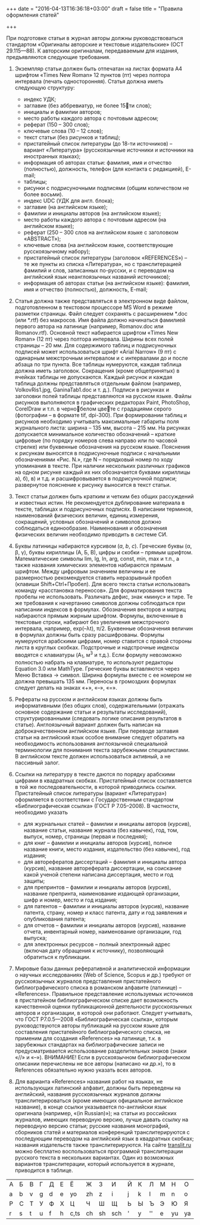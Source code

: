 +++
date = "2016-04-13T16:36:18+03:00"
draft = false
title = "Правила оформления статей"

+++

При подготовке статьи в журнал авторы должны руководствоваться стандартом «Оригиналы авторские и текстовые издательские» (ОСТ 29.115—88).
К авторским оригиналам, передаваемым для издания, предъявляются следующие требования.

1. Экземпляр статьи должен быть отпечатан на листах формата А4 шрифтом «Times New Roman» 12 пунктов (пт) через полтора интервала (печать односторонняя).
Статья должна иметь следующую структуру:

    * индекс УДК;
    * заглавие (без аббревиатур, не более 15ти слов);
    * инициалы и фамилии авторов;
    * место работы каждого автора с почтовым адресом;
    * реферат (150 – 300 слов);
    * ключевые слова (10 – 12 слов);
    * текст статьи (без рисунков и таблиц);
    * пристатейный список литературы (до 18-ти источников) – вариант «Литература» (русскоязычные источники и источники на иностранных языках);
    * информация об авторах статьи: фамилия, имя и отчество (полностью), должность, телефон (для контакта с редакцией), E-mail;
    * таблицы;
    * рисунки с подрисуночными подписями (общим количеством не более восьми).
    * индекс UDC (УДК для англ. блока);
    * заглавие (на английском языке);
    * фамилии и инициалы авторов (на английском языке);
    * место работы каждого автора с почтовым адресом (на английском языке);
    * реферат (250 – 300 слов на английском языке с заголовком «ABSTRACT»);
    * ключевые слова (на английском языке, соответствующие русскоязычному набору);
    * пристатейный список литературы (заголовок «REFERENCES») – те же пункты из списка «Литература», но с транслитерацией фамилий и слов, записанных по-русски, и с переводом на английский язык неанглоязычных названий источников);
    * информация об авторах статьи (на английском языке): фамилия, имя и отчество (полностью), должность, E-mail;

2. Статья должна также представляться в электронном виде файлом, подготовленном в текстовом процессоре MS Word в режиме разметки страницы.
Файл следует сохранять с расширением *.doc (или *.rtf) без макросов.
Имя файла должно начинаться фамилией первого автора на латинице (например, Romanov.doc или Romanov.rtf).
Основной текст набирается шрифтом «Times New Roman» (12 пт) через полтора интервала.
Ширины всех полей страницы – 20 мм. 
Для содержимого таблиц и подрисуночных подписей может использоваться шрифт «Arial Narrow» (9 пт) с одинарным межстрочным интервалом и с интервалами до и после абзаца по три пункта. 
Все таблицы нумеруются, каждая таблица должна иметь заголовок.
Сокращения (кроме общепринятых) в ячейках таблицы не допускаются.
Каждый рисунок и каждая таблица должны представляться отдельным файлом (например, VolkovRis1.jpg, GaninaTab1.doc и т. д.).
Подписи в рисунках и заголовки полей таблицы представляются на русском языке.
Файлы рисунков выполняются в графических редакторах Paint, PhotoShop, CorelDraw и т.п. в чернобелом цвете с градациями серого (фотографии – в формате tif, dpi-300).
При формировании таблиц и рисунков необходимо учитывать максимальные габариты поля журнального листа: ширина – 135 мм, высота – 215 мм.
На рисунках допускается минимальное количество обозначений – краткие цифровые (по порядку номеров слева направо или по часовой стрелке) или буквенные обозначения на русском языке.
Пояснения к рисункам выносятся в подрисуночные подписи с начальными обозначениями «Рис. N.», где N – порядковый номер по ходу упоминания в тексте.
При наличии нескольких различных графиков на одном рисунке каждый их них обозначается буквами кириллицы а), б), в) и т.д. и расшифровывается в подрисуночной подписи; развернутое пояснение к рисунку выносится в текст статьи.

3. Текст статьи должен быть кратким и четким без общих рассуждений и известных истин.
Не рекомендуется дублирование материала в тексте, таблицах и подрисуночных подписях.
В написании терминов, наименований физических величин, единиц измерения, сокращений, условных обозначений и символов должно соблюдаться единообразие.
Наименования и обозначения физических величин необходимо приводить в системе СИ.

4. Буквы латиницы набираются курсивом (<em>a</em>, <em>b</em>, <em>c</em>).
Греческие буквы (α, β, γ), буквы кириллицы (А, Б, В), цифры и скобки – прямым шрифтом.
Математические символы lim, lg, ln, arg, const, min, max и т.п., а также названия химических элементов набираются прямым шрифтом.
Между цифровым значением величины и ее размерностью рекомендуется ставить неразрывный пробел (клавиши Shift+Ctrl+Пробел).
Для всего текста статьи использовать команду «расстановка переносов».
Для форматирования текста пробелы не использовать.
Различать дефис, знак «минус» и тире.
Те же требования к начертанию символов должны соблюдаться при написании индексов в формулах.
Обозначения векторов и матриц набираются прямым жирным шрифтом.
Формулы, включенные в текстовые строки, набирают без увеличения межстрочного интервала, например, exp(–λt), π/2.
Буквенные обозначения величин в формулах должны быть сразу расшифрованы.
Формулы нумеруются арабскими цифрами, номер ставится с правой стороны листа в круглых скобках.
Подстрочные и надстрочные индексы вводятся с клавиатуры (A<sub>1</sub>, м<sup>3</sup> и т.д.).
Если формулу невозможно полностью набрать на клавиатуре, то используют редакторы Equation 3.0 или MathType.
Греческие буквы вставляются через Меню Вставка → символ.
Ширина формулы вместе с ее номером не должна превышать 135 мм.
Переносы в громоздких формулах следует делать на знаках «+», «–», «=».

5. Рефераты на русском и английском языках должны быть информативными (без общих слов), содержательными (отражать основное содержание статьи и результаты исследований), структурированными (следовать логике описания результатов в статье).
Англоязычный вариант должен быть написан на доброкачественном английском языке.
При переводе заглавия статьи на английский язык особое внимание следует обратить на необходимость использования англоязычной специальной терминологии для понимания текста зарубежными специалистами.
В английском тексте должен использоваться активный, а не пассивный залог.

6. Ссылки на литературу в тексте даются по порядку арабскими цифрами в квадратных скобках.
Пристатейный список составляется в той же последовательности, в которой приводились ссылки.
Пристатейный список литературы (вариант «Литература») оформляется в соответствии с Государственным стандартом «Библиографическая ссылка» (ГОСТ Р 7.05–2008).
В частности, необходимо указать

    * для журнальных статей – фамилии и инициалы авторов (курсив), название статьи, название журнала (без кавычек), год, том, выпуск, номер, страницы (первая и последняя);
    * для книг – фамилии и инициалы авторов (курсив), полное название книги, место издания, издательство (без кавычек), год издания;
    * для авторефератов диссертаций – фамилия и инициалы автора (курсив), название автореферата диссертации, на соискание какой ученой степени написана диссертация, место и год защиты;
    * для препринтов – фамилии и инициалы авторов (курсив), название препринта, наименование издающей организации, шифр и номер, место и год издания;
    * для патентов – фамилии и инициалы авторов (курсив), название патента, страну, номер и класс патента, дату и год заявления и опубликования патента;
    * для отчетов – фамилии и инициалы авторов (курсив), название отчета, инвентарный номер, наименование организации, год выпуска;
    * для электронных ресурсов – полный электронный адрес (включая дату обращения к источнику), позволяющий обратиться к публикации.

7. Мировые базы данных реферативной и аналитической информации о научных исследованиях (Web of Science, Scopus и др.) требуют от русскоязычных журналов представления пристатейного библиографического списка в романском алфавите (латинице) – «References».
Правильное представление используемых источников в пристатейном библиографическом списке дает возможность качественной оценки публикационной деятельности русскоязычных авторов и организации, в которой они работают.
Следует учитывать, что ГОСТ Р7.0.5—2008 «Библиографическая ссылка», которым руководствуются авторы публикаций на русском языке для составления пристатейного библиографического списка, не применим для создания «References» на латинице, т.к. в зарубежных стандартах на библиографические записи не предусматривается использование разделительных знаков (знаки «//» и «–»).
ВНИМАНИЕ! Если в русскоязычном библиографическом описании перечислены не все авторы (написано «и др.»), то в References обязательно нужно указать всех авторов.

8. Для варианта «References» названия работ на языках, не использующих латинский алфавит, должны быть переведены на английский, названия русскоязычных журналов должны транслитерироваться (кроме имеющих официальное английское название), в конце ссылки указывается по-английски язык оригинала (например, «(in Russian)»); на статьи из российских журналов, имеющих переводную версию, лучше давать ссылку на переводную версию статьи; русские названия монографий, сборников статей и материалов конференций транслитерируются с последующим переводом на английский язык в квадратных скобках; названия издательств также транслитерируются.
На сайте [translit.ru](http://www.translit.ru/) можно бесплатно воспользоваться программой транслитерации русского текста в нескольких вариантах.
Один из возможных вариантов транслитерации, который используется в журнале, приводится в таблице.

<div class="table-responsive">
<table  class="table table-bordered">
  <tr>
    <td>А</td>
<td>Б</td>
<td>В</td>
<td>Г</td>
<td>Д</td>
<td>Е</td>
<td>Ё</td>
<td>Ж</td>
<td>З</td>
<td>И</td>
<td>Й</td>
<td>К</td>
<td>Л</td>
<td>М</td>
<td>Н</td>
<td>О</td>
<td>П</td>
  </tr>
  <tr>
    <td>a</td>
<td>b</td>
<td>v</td>
<td>g</td>
<td>d</td>
<td>e</td>
<td>yo</td>
<td>zh</td>
<td>z</td>
<td>i</td>
<td>j</td>
<td>k</td>
<td>l</td>
<td>m</td>
<td>n</td>
<td>o</td>
<td>p</td>
  </tr>
<tr>
<td>Р</td>
<td>С</td>
<td>Т</td>
<td>У</td>
<td>Ф</td>
<td>Х</td>
<td>Ц</td>
<td>Ч</td>
<td>Ш</td>
<td>Щ</td>
<td>Ь</td>
<td>Ы</td>
<td>Ъ</td>
<td>Э</td>
<td>Ю</td>
<td>Я</td>
<td></td>
</tr>
<tr>
<td>r</td>
<td>s</td>
<td>t</td>
<td>u</td>
<td>f</td>
<td>h</td>
<td>c,ts</td>
<td>ch</td>
<td>sh</td>
<td>sch</td>
<td>'</td>
<td>y</td>
<td>''</td>
<td>e</td>
<td>yu</td>
<td>ya</td>
<td></td>
</tr>
</table>
</div>